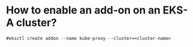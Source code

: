 # How to enable an add-on on an EKS-A cluster?

```
#eksctl create addon --name kube-proxy --cluster=<cluster-name>
```